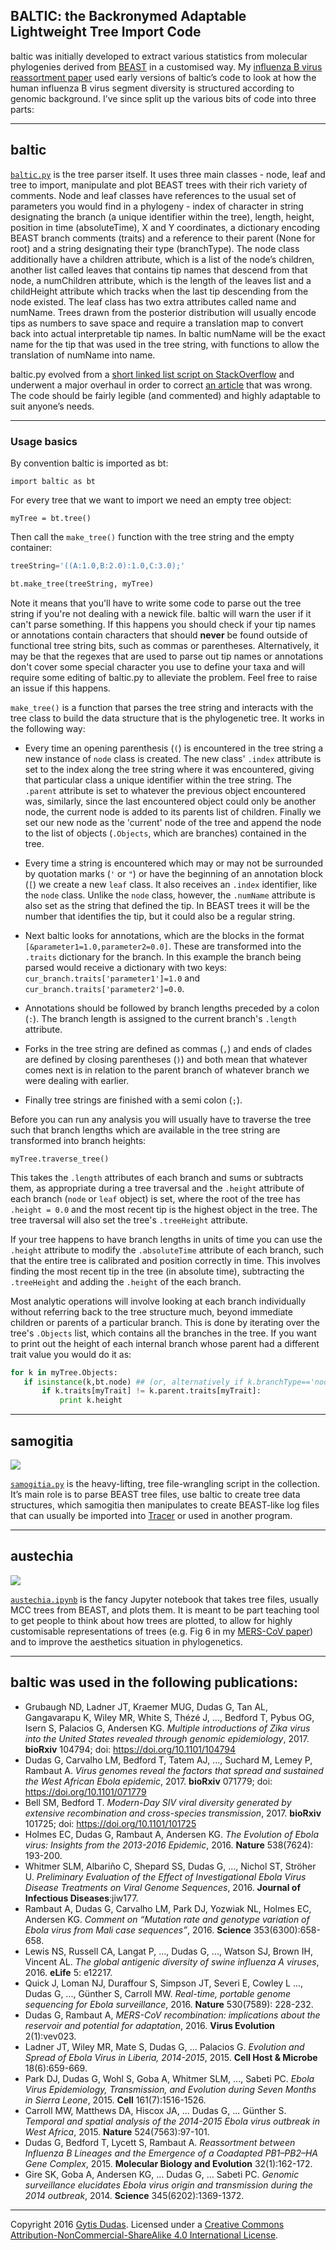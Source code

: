 ## BALTIC: the Backronymed Adaptable Lightweight Tree Import Code

baltic was initially developed to extract various statistics from molecular phylogenies derived from [BEAST](https://github.com/beast-dev/beast-mcmc) in a customised way. My [influenza B virus reassortment paper](https://dx.doi.org/10.1093/molbev/msu287) used early versions of baltic’s code to look at how the human influenza B virus segment diversity is structured according to genomic background. I’ve since split up the various bits of code into three parts:

--------------------

## baltic
[`baltic.py`](baltic.py) is the tree parser itself. It uses three main classes - node, leaf and tree to import, manipulate and plot BEAST trees with their rich variety of comments. Node and leaf classes have references to the usual set of parameters you would find in a phylogeny - index of character in string designating the branch (a unique identifier within the tree), length, height, position in time (absoluteTime), X and Y coordinates, a dictionary encoding BEAST branch comments (traits) and a reference to their parent (None for root) and a string designating their type (branchType). The node class additionally have a children attribute, which is a list of the node’s children, another list called leaves that contains tip names that descend from that node, a numChildren attribute, which is the length of the leaves list and a childHeight attribute which tracks when the last tip descending from the node existed. The leaf class has two extra attributes called name and numName. Trees drawn from the posterior distribution will usually encode tips as numbers to save space and require a translation map to convert back into actual interpretable tip names. In baltic numName will be the exact name for the tip that was used in the tree string, with functions to allow the translation of numName into name.

baltic.py evolved from a [short linked list script on StackOverflow](http://stackoverflow.com/questions/280243/python-linked-list/280286#280286) and underwent a major overhaul in order to correct [an article](https://dx.doi.org/10.1126/science.aaa5646) that was wrong. The code should be fairly legible (and commented) and highly adaptable to suit anyone’s needs.

--------------------
### Usage basics

By convention baltic is imported as bt:

`import baltic as bt`

For every tree that we want to import we need an empty tree object:

`myTree = bt.tree()`

Then call the `make_tree()` function with the tree string and the empty container:
```python
treeString='((A:1.0,B:2.0):1.0,C:3.0);'

bt.make_tree(treeString, myTree)
```
Note it means that you'll have to write some code to parse out the tree string if you're not dealing with a newick file. baltic will warn the user if it can't parse something. If this happens you should check if your tip names or annotations contain characters that should **never** be found outside of functional tree string bits, such as commas or parentheses. Alternatively, it may be that the regexes that are used to parse out tip names or annotations don't cover some special character you use to define your taxa and will require some editing of baltic.py to alleviate the problem. Feel free to raise an issue if this happens.

`make_tree()` is a function that parses the tree string and interacts with the tree class to build the data structure that is the phylogenetic tree. It works in the following way:

- Every time an opening parenthesis (`(`) is encountered in the tree string a new instance of `node` class is created. The new class' `.index` attribute is set to the index along the tree string where it was encountered, giving that particular class a unique identifier within the tree string. The `.parent` attribute is set to whatever the previous object encountered was, similarly, since the last encountered object could only be another node, the current node is added to its parents list of children. Finally we set our new node as the 'current' node of the tree and append the node to the list of objects (`.Objects`, which are branches) contained in the tree.

- Every time a string is encountered which may or may not be surrounded by quotation marks (`'` or `"`) or have the beginning of an annotation block (`[`) we create a new `leaf` class. It also receives an `.index` identifier, like the `node` class. Unlike the `node` class, however, the `.numName` attribute is also set as the string that defined the tip. In BEAST trees it will be the number that identifies the tip, but it could also be a regular string.

- Next baltic looks for annotations, which are the blocks in the format `[&parameter1=1.0,parameter2=0.0]`. These are transformed into the `.traits` dictionary for the branch. In this example the branch being parsed would receive a dictionary with two keys: `cur_branch.traits['parameter1']=1.0` and `cur_branch.traits['parameter2']=0.0`.

- Annotations should be followed by branch lengths preceded by a colon (`:`). The branch length is assigned to the current branch's `.length` attribute.

- Forks in the tree string are defined as commas (`,`) and ends of clades are defined by closing parentheses (`)`) and both mean that whatever comes next is in relation to the parent branch of whatever branch we were dealing with earlier.

- Finally tree strings are finished with a semi colon (`;`).


Before you can run any analysis you will usually have to traverse the tree such that branch lengths which are available in the tree string are transformed into branch heights:

`myTree.traverse_tree()`

This takes the `.length` attributes of each branch and sums or subtracts them, as appropriate during a tree traversal and the `.height` attribute of each branch (`node` or `leaf` object) is set, where the root of the tree has `.height = 0.0` and the most recent tip is the highest object in the tree. The tree traversal will also set the tree's `.treeHeight` attribute.

If your tree happens to have branch lengths in units of time you can use the `.height` attribute to modify the `.absoluteTime` attribute of each branch, such that the entire tree is calibrated and position correctly in time. This involves finding the most recent tip in the tree (in absolute time), subtracting the `.treeHeight` and adding the `.height` of the each branch.


Most analytic operations will involve looking at each branch individually without referring back to the tree structure much, beyond immediate children or parents of a particular branch. This is done by iterating over the tree's `.Objects` list, which contains all the branches in the tree. If you want to print out the height of each internal branch whose parent had a different trait value you would do it as:

```python
for k in myTree.Objects:
   if isinstance(k,bt.node) ## (or, alternatively if k.branchType=='node')
       if k.traits[myTrait] != k.parent.traits[myTrait]:
           print k.height
```

--------------------

## samogitia
![](figures/coa_samogitia.jpg)

[`samogitia.py`](samogitia.py) is the heavy-lifting, tree file-wrangling script in the collection. It’s main role is to parse BEAST tree files, use baltic to create tree data structures, which samogitia then manipulates to create BEAST-like log files that can usually be imported into [Tracer](http://tree.bio.ed.ac.uk/software/tracer/) or used in another program.

--------------------

## austechia
![](figures/coa_austechia.png)

[`austechia.ipynb`](austechia.ipynb) is the fancy Jupyter notebook that takes tree files, usually MCC trees from BEAST, and plots them. It is meant to be part teaching tool to get people to think about how trees are plotted, to allow for highly customisable representations of trees (e.g. Fig 6 in my [MERS-CoV paper](http://dx.doi.org/10.1093/ve/vev023)) and to improve the aesthetics situation in phylogenetics.

--------------------

## baltic was used in the following publications:
- Grubaugh ND, Ladner JT, Kraemer MUG, Dudas G, Tan AL, Gangavarapu K, Wiley MR, White S, Thézé J, ..., Bedford T, Pybus OG, Isern S, Palacios G, Andersen KG. _Multiple introductions of Zika virus into the United States revealed through genomic epidemiology_, 2017. __bioRxiv__ 104794; doi: https://doi.org/10.1101/104794
- Dudas G, Carvalho LM, Bedford T, Tatem AJ, ..., Suchard M, Lemey P, Rambaut A. _Virus genomes reveal the factors that spread and sustained the West African Ebola epidemic_, 2017. __bioRxiv__ 071779; doi: https://doi.org/10.1101/071779
- Bell SM, Bedford T. _Modern-Day SIV viral diversity generated by extensive recombination and cross-species transmission_, 2017. __bioRxiv__ 101725; doi: https://doi.org/10.1101/101725
- Holmes EC, Dudas G, Rambaut A, Andersen KG. _The Evolution of Ebola virus: Insights from the 2013-2016 Epidemic_, 2016. __Nature__ 538(7624): 193-200.
- Whitmer SLM, Albariño C, Shepard SS, Dudas G, ..., Nichol ST, Ströher U. _Preliminary Evaluation of the Effect of Investigational Ebola Virus Disease Treatments on Viral Genome Sequences_, 2016. __Journal of Infectious Diseases__:jiw177.
- Rambaut A, Dudas G, Carvalho LM, Park DJ, Yozwiak NL, Holmes EC, Andersen KG. _Comment on “Mutation rate and genotype variation of Ebola virus from Mali case sequences”_, 2016. __Science__ 353(6300):658-658.
- Lewis NS, Russell CA, Langat P, ..., Dudas G, ..., Watson SJ, Brown IH, Vincent AL. _The global antigenic diversity of swine influenza A viruses_, 2016. __eLife__ 5: e12217.
- Quick J, Loman NJ, Duraffour S, Simpson JT, Severi E, Cowley L ..., Dudas G, ..., Günther S, Carroll MW. _Real-time, portable genome sequencing for Ebola surveillance_, 2016. __Nature__ 530(7589): 228-232.
- Dudas G, Rambaut A, _MERS-CoV recombination: implications about the reservoir and potential for adaptation_, 2016. __Virus Evolution__ 2(1):vev023.
- Ladner JT, Wiley MR, Mate S, Dudas G, ... Palacios G. _Evolution and Spread of Ebola Virus in Liberia, 2014-2015_, 2015. __Cell Host & Microbe__ 18(6):659-669.
- Park DJ, Dudas G, Wohl S, Goba A, Whitmer SLM, ..., Sabeti PC. _Ebola Virus Epidemiology, Transmission, and Evolution during Seven Months in Sierra Leone_, 2015. __Cell__ 161(7):1516-1526.
- Carroll MW, Matthews DA, Hiscox JA, ... Dudas G, ... Günther S. _Temporal and spatial analysis of the 2014-2015 Ebola virus outbreak in West Africa_, 2015. __Nature__ 524(7563):97-101.
- Dudas G, Bedford T, Lycett S, Rambaut A. _Reassortment between Influenza B Lineages and the Emergence of a Coadapted PB1–PB2–HA Gene Complex_, 2015. __Molecular Biology and Evolution__ 32(1):162-172.
- Gire SK, Goba A, Andersen KG, ... Dudas G, ... Sabeti PC. _Genomic surveillance elucidates Ebola virus origin and transmission during the 2014 outbreak_, 2014. __Science__ 345(6202):1369-1372.

--------------------

Copyright 2016 [Gytis Dudas](https://twitter.com/evogytis). Licensed under a [Creative Commons Attribution-NonCommercial-ShareAlike 4.0 International License](http://creativecommons.org/licenses/by-nc-sa/4.0/).
